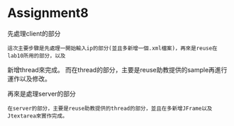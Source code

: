 # Assignment8

先處理client的部分

	這次主要步驟是先處理一開始輸入ip的部分(並且多新增一個.xml檔案)，再來是reuse在lab10所用的部分，以及
新增thread來完成。
	而在thread的部分，主要是reuse助教提供的sample再進行運作以及修改。

再來是處理server的部分

	在server的部分，主要是reuse助教提供的thread的部分，並且在多新增JFrame以及Jtextarea來實作完成。